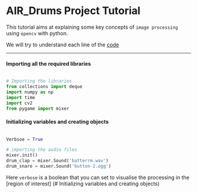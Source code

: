 # AIR_Drums Project Tutorial

This tutorial aims at explaining some key concepts of `image processing` using `opencv` with python.

We will try to understand each line of the [code](Air_Drums.py)


---
#### Importing all the required libraries 
```python

# Importing the libraries 
from collections import deque
import numpy as np
import time
import cv2
from pygame import mixer

````

####  Initializing variables and creating objects

```python

Verbsoe = True

# importing the audio files
mixer.init()
drum_clap = mixer.Sound('batterrm.wav')
drum_snare = mixer.Sound('button-2.ogg')

```

Here `verbose` is a boolean that you can set to visualise the processing 
in the [region of interest] (# Initializing variables and creating objects) 
